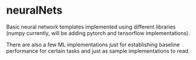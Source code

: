# neuralNets
Basic neural network templates implemented using different libraries (numpy currently, will be adding pytorch and tensorflow implementations).

There are also a few ML implementations just for establishing baseline performance for certain tasks and just as sample implementations to read.
